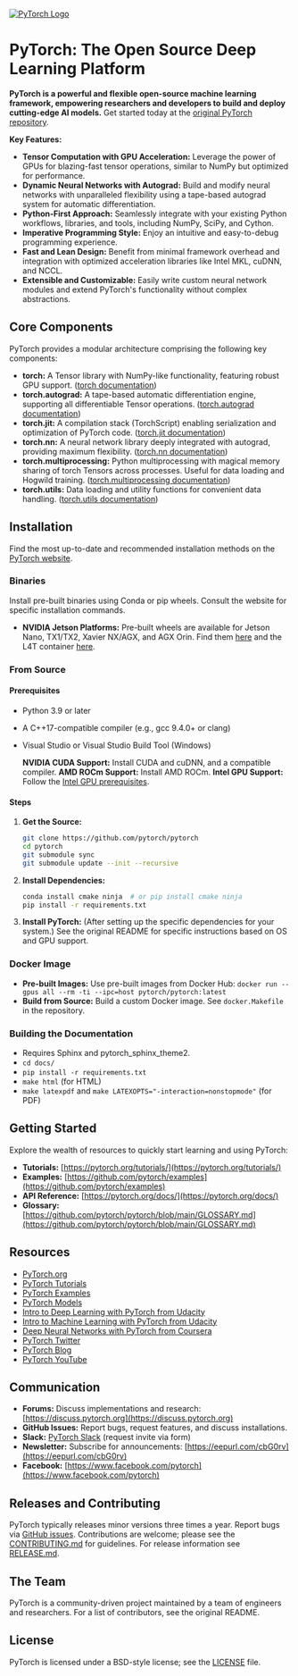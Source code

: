 [![PyTorch Logo](https://github.com/pytorch/pytorch/raw/main/docs/source/_static/img/pytorch-logo-dark.png)](https://github.com/pytorch/pytorch)

# PyTorch: The Open Source Deep Learning Platform

**PyTorch is a powerful and flexible open-source machine learning framework, empowering researchers and developers to build and deploy cutting-edge AI models.**  Get started today at the [original PyTorch repository](https://github.com/pytorch/pytorch).

**Key Features:**

*   **Tensor Computation with GPU Acceleration:** Leverage the power of GPUs for blazing-fast tensor operations, similar to NumPy but optimized for performance.
*   **Dynamic Neural Networks with Autograd:** Build and modify neural networks with unparalleled flexibility using a tape-based autograd system for automatic differentiation.
*   **Python-First Approach:** Seamlessly integrate with your existing Python workflows, libraries, and tools, including NumPy, SciPy, and Cython.
*   **Imperative Programming Style:**  Enjoy an intuitive and easy-to-debug programming experience.
*   **Fast and Lean Design:** Benefit from minimal framework overhead and integration with optimized acceleration libraries like Intel MKL, cuDNN, and NCCL.
*   **Extensible and Customizable:** Easily write custom neural network modules and extend PyTorch's functionality without complex abstractions.

## Core Components

PyTorch provides a modular architecture comprising the following key components:

*   **torch:** A Tensor library with NumPy-like functionality, featuring robust GPU support. ([torch documentation](https://pytorch.org/docs/stable/torch.html))
*   **torch.autograd:**  A tape-based automatic differentiation engine, supporting all differentiable Tensor operations. ([torch.autograd documentation](https://pytorch.org/docs/stable/autograd.html))
*   **torch.jit:**  A compilation stack (TorchScript) enabling serialization and optimization of PyTorch code. ([torch.jit documentation](https://pytorch.org/docs/stable/jit.html))
*   **torch.nn:** A neural network library deeply integrated with autograd, providing maximum flexibility. ([torch.nn documentation](https://pytorch.org/docs/stable/nn.html))
*   **torch.multiprocessing:** Python multiprocessing with magical memory sharing of torch Tensors across processes. Useful for data loading and Hogwild training. ([torch.multiprocessing documentation](https://pytorch.org/docs/stable/multiprocessing.html))
*   **torch.utils:** Data loading and utility functions for convenient data handling. ([torch.utils documentation](https://pytorch.org/docs/stable/data.html))

## Installation

Find the most up-to-date and recommended installation methods on the [PyTorch website](https://pytorch.org/get-started/locally/).

### Binaries

Install pre-built binaries using Conda or pip wheels.  Consult the website for specific installation commands.

*   **NVIDIA Jetson Platforms:** Pre-built wheels are available for Jetson Nano, TX1/TX2, Xavier NX/AGX, and AGX Orin.  Find them [here](https://forums.developer.nvidia.com/t/pytorch-for-jetson-version-1-10-now-available/72048) and the L4T container [here](https://catalog.ngc.nvidia.com/orgs/nvidia/containers/l4t-pytorch).

### From Source

#### Prerequisites

*   Python 3.9 or later
*   A C++17-compatible compiler (e.g., gcc 9.4.0+ or clang)
*   Visual Studio or Visual Studio Build Tool (Windows)

    **NVIDIA CUDA Support:** Install CUDA and cuDNN, and a compatible compiler.
    **AMD ROCm Support:** Install AMD ROCm.
    **Intel GPU Support:** Follow the [Intel GPU prerequisites](https://www.intel.com/content/www/us/en/developer/articles/tool/pytorch-prerequisites-for-intel-gpus.html).

#### Steps

1.  **Get the Source:**
    ```bash
    git clone https://github.com/pytorch/pytorch
    cd pytorch
    git submodule sync
    git submodule update --init --recursive
    ```

2.  **Install Dependencies:**
    ```bash
    conda install cmake ninja  # or pip install cmake ninja
    pip install -r requirements.txt
    ```
3.  **Install PyTorch:** (After setting up the specific dependencies for your system.)  See the original README for specific instructions based on OS and GPU support.

### Docker Image

*   **Pre-built Images:** Use pre-built images from Docker Hub: `docker run --gpus all --rm -ti --ipc=host pytorch/pytorch:latest`
*   **Build from Source:** Build a custom Docker image.  See `docker.Makefile` in the repository.

### Building the Documentation

*   Requires Sphinx and pytorch_sphinx_theme2.
*   `cd docs/`
*   `pip install -r requirements.txt`
*   `make html` (for HTML)
*   `make latexpdf` and `make LATEXOPTS="-interaction=nonstopmode"` (for PDF)

## Getting Started

Explore the wealth of resources to quickly start learning and using PyTorch:

*   **Tutorials:**  [https://pytorch.org/tutorials/](https://pytorch.org/tutorials/)
*   **Examples:** [https://github.com/pytorch/examples](https://github.com/pytorch/examples)
*   **API Reference:** [https://pytorch.org/docs/](https://pytorch.org/docs/)
*   **Glossary:** [https://github.com/pytorch/pytorch/blob/main/GLOSSARY.md](https://github.com/pytorch/pytorch/blob/main/GLOSSARY.md)

## Resources

*   [PyTorch.org](https://pytorch.org/)
*   [PyTorch Tutorials](https://pytorch.org/tutorials/)
*   [PyTorch Examples](https://github.com/pytorch/examples)
*   [PyTorch Models](https://pytorch.org/hub/)
*   [Intro to Deep Learning with PyTorch from Udacity](https://www.udacity.com/course/deep-learning-pytorch--ud188)
*   [Intro to Machine Learning with PyTorch from Udacity](https://www.udacity.com/course/intro-to-machine-learning-nanodegree--nd229)
*   [Deep Neural Networks with PyTorch from Coursera](https://www.coursera.org/learn/deep-neural-networks-with-pytorch)
*   [PyTorch Twitter](https://twitter.com/PyTorch)
*   [PyTorch Blog](https://pytorch.org/blog/)
*   [PyTorch YouTube](https://www.youtube.com/channel/UCWXI5YeOsh03QvJ59PMaXFw)

## Communication

*   **Forums:**  Discuss implementations and research: [https://discuss.pytorch.org](https://discuss.pytorch.org)
*   **GitHub Issues:** Report bugs, request features, and discuss installations.
*   **Slack:**  [PyTorch Slack](https://pytorch.slack.com/)  (request invite via form)
*   **Newsletter:**  Subscribe for announcements:  [https://eepurl.com/cbG0rv](https://eepurl.com/cbG0rv)
*   **Facebook:** [https://www.facebook.com/pytorch](https://www.facebook.com/pytorch)

## Releases and Contributing

PyTorch typically releases minor versions three times a year.  Report bugs via [GitHub issues](https://github.com/pytorch/pytorch/issues).  Contributions are welcome; please see the [CONTRIBUTING.md](CONTRIBUTING.md) for guidelines. For release information see [RELEASE.md](RELEASE.md).

## The Team

PyTorch is a community-driven project maintained by a team of engineers and researchers.  For a list of contributors, see the original README.

## License

PyTorch is licensed under a BSD-style license; see the [LICENSE](LICENSE) file.